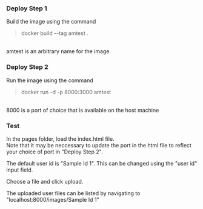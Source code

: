 
### Deploy Step 1
Build the image using the command 
> docker build --tag amtest .  
<br />
amtest is an arbitrary name for the image

### Deploy Step 2
Run the image using the command
>docker run -d -p 8000:3000 amtest
<br />
8000 is a port of choice that is available on the host machine

### Test 
In the pages folder, load the index.html file. <br />
Note that it may be neccessary to update the port in the html file to reflect your choice of port in "Deploy Step 2". <br />

The default user id is "Sample Id 1". This can be changed using the "user id" input field.<br />

Choose a file and click upload.<br />

The uploaded user files can be listed by navigating to "localhost:8000/images/Sample Id 1"<br />